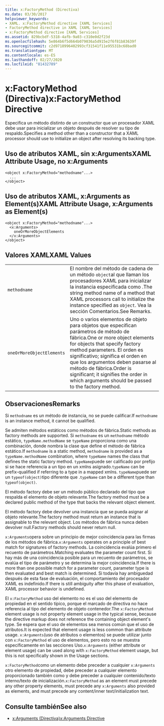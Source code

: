 ```yaml
---
title: x:FactoryMethod (Directiva)
ms.date: 03/30/2017
helpviewer_keywords:
- XAML. x:FactoryMethod directive [XAML Services]
- FactoryMethod directive in XAML [XAML Services]
- x:FactoryMethod directive [XAML Services]
ms.assetid: 829bcbdf-5318-4afb-9a03-c310e0d2f23d
ms.openlocfilehash: 5e864b6f5d664b079036a5d915e2f6f81b83639f
ms.sourcegitcommit: c2d9718996402993cf31541f11e95531bc68bad0
ms.translationtype: MT
ms.contentlocale: es-ES
ms.lasthandoff: 02/27/2020
ms.locfileid: "81432789"
---
```

# <a name="xfactorymethod-directive"></a><span data-ttu-id="4d134-102">x:FactoryMethod (Directiva)</span><span class="sxs-lookup"><span data-stu-id="4d134-102">x:FactoryMethod Directive</span></span>
<span data-ttu-id="4d134-103">Especifica un método distinto de un constructor que un procesador XAML debe usar para inicializar un objeto después de resolver su tipo de respaldo.</span><span class="sxs-lookup"><span data-stu-id="4d134-103">Specifies a method other than a constructor that a XAML processor should use to initialize an object after resolving its backing type.</span></span>  
  
## <a name="xaml-attribute-usage-no-xarguments"></a><span data-ttu-id="4d134-104">Uso de atributos XAML, sin x:Arguments</span><span class="sxs-lookup"><span data-stu-id="4d134-104">XAML Attribute Usage, no x:Arguments</span></span>  
  
```xaml  
<object x:FactoryMethod="methodname"...>  
  ...  
</object>  
```  
  
## <a name="xaml-attribute-usage-xarguments-as-elements"></a><span data-ttu-id="4d134-105">Uso de atributos XAML, x:Arguments as Element(s)</span><span class="sxs-lookup"><span data-stu-id="4d134-105">XAML Attribute Usage, x:Arguments as Element(s)</span></span>  
  
```xaml  
<object x:FactoryMethod="methodname"...>  
  <x:Arguments>  
    oneOrMoreObjectElements  
  </x:Arguments>  
</object>  
```  
  
## <a name="xaml-values"></a><span data-ttu-id="4d134-106">Valores XAML</span><span class="sxs-lookup"><span data-stu-id="4d134-106">XAML Values</span></span>  
  
|||  
|-|-|  
|`methodname`|<span data-ttu-id="4d134-107">El nombre del método de cadena de un método `object`al que llaman los procesadores XAML para inicializar la instancia especificada como .</span><span class="sxs-lookup"><span data-stu-id="4d134-107">The string method name of a method that XAML processors call to initialize the instance specified as `object`.</span></span> <span data-ttu-id="4d134-108">Vea la sección Comentarios.</span><span class="sxs-lookup"><span data-stu-id="4d134-108">See Remarks.</span></span>|  
|`oneOrMoreObjectElements`|<span data-ttu-id="4d134-109">Uno o varios elementos de objeto para objetos que especifican parámetros de método de fábrica.</span><span class="sxs-lookup"><span data-stu-id="4d134-109">One or more object elements for objects that specify factory method parameters.</span></span> <span data-ttu-id="4d134-110">El orden es significativo; significa el orden en que los argumentos deben pasarse al método de fábrica.</span><span class="sxs-lookup"><span data-stu-id="4d134-110">Order is significant; it signifies the order in which arguments should be passed to the factory method.</span></span>|  
  
## <a name="remarks"></a><span data-ttu-id="4d134-111">Observaciones</span><span class="sxs-lookup"><span data-stu-id="4d134-111">Remarks</span></span>  
 <span data-ttu-id="4d134-112">Si `methodname` es un método de instancia, no se puede calificar.</span><span class="sxs-lookup"><span data-stu-id="4d134-112">If `methodname` is an instance method, it cannot be qualified.</span></span>  
  
 <span data-ttu-id="4d134-113">Se admiten métodos estáticos como métodos de fábrica.</span><span class="sxs-lookup"><span data-stu-id="4d134-113">Static methods as factory methods are supported.</span></span> <span data-ttu-id="4d134-114">Si `methodname` es un `methodname` método estático, `typeName.methodName` se `typeName` proporciona como una combinación, donde nombra la clase que define el método de fábrica estático.</span><span class="sxs-lookup"><span data-stu-id="4d134-114">If `methodname` is a static method, `methodname` is provided as a `typeName.methodName` combination, where `typeName` names the class that defines the static factory method.</span></span> <span data-ttu-id="4d134-115">`typeName`puede ser calificado por prefijo si se hace referencia a un tipo en un xmlns asignado.</span><span class="sxs-lookup"><span data-stu-id="4d134-115">`typeName` can be prefix-qualified if referring to a type in a mapped xmlns.</span></span> <span data-ttu-id="4d134-116">`typeName`puede ser un `typeof(object)`tipo diferente que .</span><span class="sxs-lookup"><span data-stu-id="4d134-116">`typeName` can be a different type than `typeof(object)`.</span></span>  
  
 <span data-ttu-id="4d134-117">El método factory debe ser un método público declarado del tipo que respalda el elemento de objeto relevante.</span><span class="sxs-lookup"><span data-stu-id="4d134-117">The factory method must be a declared public method of the type that backs the relevant object element.</span></span>  
  
 <span data-ttu-id="4d134-118">El método factory debe devolver una instancia que se pueda asignar al objeto relevante.</span><span class="sxs-lookup"><span data-stu-id="4d134-118">The factory method must return an instance that is assignable to the relevant object.</span></span> <span data-ttu-id="4d134-119">Los métodos de fábrica nunca deben devolver null.</span><span class="sxs-lookup"><span data-stu-id="4d134-119">Factory methods should never return null.</span></span>  
  
 <span data-ttu-id="4d134-120">`x:Arguments`opera sobre un principio de mejor coincidencia para las firmas de los métodos de fábrica.</span><span class="sxs-lookup"><span data-stu-id="4d134-120">`x:Arguments` operates on a principle of best match for signatures of factory methods.</span></span> <span data-ttu-id="4d134-121">La coincidencia evalúa primero el recuento de parámetros.</span><span class="sxs-lookup"><span data-stu-id="4d134-121">Matching evaluates the parameter count first.</span></span> <span data-ttu-id="4d134-122">Si hay más de una coincidencia posible para un recuento de parámetros, se evalúa el tipo de parámetro y se determina la mejor coincidencia.</span><span class="sxs-lookup"><span data-stu-id="4d134-122">If there is more than one possible match for a parameter count, parameter type is then evaluated and best match is determined.</span></span> <span data-ttu-id="4d134-123">Si todavía hay ambiguedad después de esta fase de evaluación, el comportamiento del procesador XAML es indefinido.</span><span class="sxs-lookup"><span data-stu-id="4d134-123">If there is still ambiguity after this phase of evaluation, XAML processor behavior is undefined.</span></span>  
  
 <span data-ttu-id="4d134-124">El `x:FactoryMethod` uso del elemento no es el uso del elemento de propiedad en el sentido típico, porque el marcado de directiva no hace referencia al tipo del elemento de objeto contenedor.</span><span class="sxs-lookup"><span data-stu-id="4d134-124">The `x:FactoryMethod` element usage is not property element usage in the typical sense, because the directive markup does not reference the containing object element's type.</span></span> <span data-ttu-id="4d134-125">Se espera que el uso de elementos sea menos común que el uso de atributos.</span><span class="sxs-lookup"><span data-stu-id="4d134-125">It is expected that element usage is less common than attribute usage.</span></span> <span data-ttu-id="4d134-126">`x:Arguments`(uso de atributos o elementos) se puede utilizar junto con `x:FactoryMethod` el uso de elementos, pero esto no se muestra específicamente en las secciones Uso.</span><span class="sxs-lookup"><span data-stu-id="4d134-126">`x:Arguments` (either attribute or element usage) can be used along with `x:FactoryMethod` element usage, but this is not specifically shown in the Usage sections.</span></span>  
  
 <span data-ttu-id="4d134-127">`x:FactoryMethod`como un elemento debe preceder a cualquier `x:Arguments` otro elemento de propiedad, debe preceder a cualquier elemento proporcionado también como y debe preceder a cualquier contenido/texto interno/texto de inicialización.</span><span class="sxs-lookup"><span data-stu-id="4d134-127">`x:FactoryMethod` as an element must precede any other property elements, must precede any `x:Arguments` also provided as elements, and must precede any content/inner text/initialization text.</span></span>  
  
## <a name="see-also"></a><span data-ttu-id="4d134-128">Consulte también</span><span class="sxs-lookup"><span data-stu-id="4d134-128">See also</span></span>

- [<span data-ttu-id="4d134-129">x:Arguments (Directiva)</span><span class="sxs-lookup"><span data-stu-id="4d134-129">x:Arguments Directive</span></span>](xarguments-directive.md)
